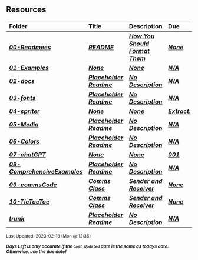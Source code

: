 ## Resources

| Folder | Title | Description | Due | dueDate |  |
|:------|:------|:------|:------|:-----:|-----|
| ***<a href="https://github.com/rugbyprof/5443-2D-Gaming/tree/master/Resources/00-Readmees">00-Readmees</a>*** | ***<a href="https://github.com/rugbyprof/5443-2D-Gaming/tree/master/Resources/00-Readmees"> README </a>*** | ***<a href="https://github.com/rugbyprof/5443-2D-Gaming/tree/master/Resources/00-Readmees"> How You Should Format Them</a>*** | ***<a href="https://github.com/rugbyprof/5443-2D-Gaming/tree/master/Resources/00-Readmees"> None</a>*** | ***<a href="https://github.com/rugbyprof/5443-2D-Gaming/tree/master/Resources/00-Readmees">None</a>*** |  |
| ***<a href="https://github.com/rugbyprof/5443-2D-Gaming/tree/master/Resources/01-Examples">01-Examples</a>*** | ***<a href="https://github.com/rugbyprof/5443-2D-Gaming/tree/master/Resources/01-Examples">None</a>*** | ***<a href="https://github.com/rugbyprof/5443-2D-Gaming/tree/master/Resources/01-Examples">None</a>*** | ***<a href="https://github.com/rugbyprof/5443-2D-Gaming/tree/master/Resources/01-Examples">N/A</a>*** | ***<a href="https://github.com/rugbyprof/5443-2D-Gaming/tree/master/Resources/01-Examples">None</a>*** |  |
| ***<a href="https://github.com/rugbyprof/5443-2D-Gaming/tree/master/Resources/02-docs">02-docs</a>*** | ***<a href="https://github.com/rugbyprof/5443-2D-Gaming/tree/master/Resources/02-docs"> Placeholder Readme </a>*** | ***<a href="https://github.com/rugbyprof/5443-2D-Gaming/tree/master/Resources/02-docs"> No Description</a>*** | ***<a href="https://github.com/rugbyprof/5443-2D-Gaming/tree/master/Resources/02-docs">N/A</a>*** | ***<a href="https://github.com/rugbyprof/5443-2D-Gaming/tree/master/Resources/02-docs">None</a>*** |  |
| ***<a href="https://github.com/rugbyprof/5443-2D-Gaming/tree/master/Resources/03-fonts">03-fonts</a>*** | ***<a href="https://github.com/rugbyprof/5443-2D-Gaming/tree/master/Resources/03-fonts"> Placeholder Readme </a>*** | ***<a href="https://github.com/rugbyprof/5443-2D-Gaming/tree/master/Resources/03-fonts"> No Description</a>*** | ***<a href="https://github.com/rugbyprof/5443-2D-Gaming/tree/master/Resources/03-fonts">N/A</a>*** | ***<a href="https://github.com/rugbyprof/5443-2D-Gaming/tree/master/Resources/03-fonts">None</a>*** |  |
| ***<a href="https://github.com/rugbyprof/5443-2D-Gaming/tree/master/Resources/04-spriter">04-spriter</a>*** | ***<a href="https://github.com/rugbyprof/5443-2D-Gaming/tree/master/Resources/04-spriter">None</a>*** | ***<a href="https://github.com/rugbyprof/5443-2D-Gaming/tree/master/Resources/04-spriter">None</a>*** | ***<a href="https://github.com/rugbyprof/5443-2D-Gaming/tree/master/Resources/04-spriter"> Extract:</a>*** | ***<a href="https://github.com/rugbyprof/5443-2D-Gaming/tree/master/Resources/04-spriter">None</a>*** |  |
| ***<a href="https://github.com/rugbyprof/5443-2D-Gaming/tree/master/Resources/05-Media">05-Media</a>*** | ***<a href="https://github.com/rugbyprof/5443-2D-Gaming/tree/master/Resources/05-Media"> Placeholder Readme </a>*** | ***<a href="https://github.com/rugbyprof/5443-2D-Gaming/tree/master/Resources/05-Media"> No Description</a>*** | ***<a href="https://github.com/rugbyprof/5443-2D-Gaming/tree/master/Resources/05-Media">N/A</a>*** | ***<a href="https://github.com/rugbyprof/5443-2D-Gaming/tree/master/Resources/05-Media">None</a>*** |  |
| ***<a href="https://github.com/rugbyprof/5443-2D-Gaming/tree/master/Resources/06-Colors">06-Colors</a>*** | ***<a href="https://github.com/rugbyprof/5443-2D-Gaming/tree/master/Resources/06-Colors"> Placeholder Readme </a>*** | ***<a href="https://github.com/rugbyprof/5443-2D-Gaming/tree/master/Resources/06-Colors"> No Description</a>*** | ***<a href="https://github.com/rugbyprof/5443-2D-Gaming/tree/master/Resources/06-Colors">N/A</a>*** | ***<a href="https://github.com/rugbyprof/5443-2D-Gaming/tree/master/Resources/06-Colors">None</a>*** |  |
| ***<a href="https://github.com/rugbyprof/5443-2D-Gaming/tree/master/Resources/07-chatGPT">07-chatGPT</a>*** | ***<a href="https://github.com/rugbyprof/5443-2D-Gaming/tree/master/Resources/07-chatGPT">None</a>*** | ***<a href="https://github.com/rugbyprof/5443-2D-Gaming/tree/master/Resources/07-chatGPT">None</a>*** | ***<a href="https://github.com/rugbyprof/5443-2D-Gaming/tree/master/Resources/07-chatGPT"> 001</a>*** | ***<a href="https://github.com/rugbyprof/5443-2D-Gaming/tree/master/Resources/07-chatGPT">None</a>*** |  |
| ***<a href="https://github.com/rugbyprof/5443-2D-Gaming/tree/master/Resources/08-ComprehensiveExamples">08-ComprehensiveExamples</a>*** | ***<a href="https://github.com/rugbyprof/5443-2D-Gaming/tree/master/Resources/08-ComprehensiveExamples"> Placeholder Readme </a>*** | ***<a href="https://github.com/rugbyprof/5443-2D-Gaming/tree/master/Resources/08-ComprehensiveExamples"> No Description</a>*** | ***<a href="https://github.com/rugbyprof/5443-2D-Gaming/tree/master/Resources/08-ComprehensiveExamples">N/A</a>*** | ***<a href="https://github.com/rugbyprof/5443-2D-Gaming/tree/master/Resources/08-ComprehensiveExamples">None</a>*** |  |
| ***<a href="https://github.com/rugbyprof/5443-2D-Gaming/tree/master/Resources/09-commsCode">09-commsCode</a>*** | ***<a href="https://github.com/rugbyprof/5443-2D-Gaming/tree/master/Resources/09-commsCode"> Comms Class </a>*** | ***<a href="https://github.com/rugbyprof/5443-2D-Gaming/tree/master/Resources/09-commsCode"> Sender and Receiver</a>*** | ***<a href="https://github.com/rugbyprof/5443-2D-Gaming/tree/master/Resources/09-commsCode"> None</a>*** | ***<a href="https://github.com/rugbyprof/5443-2D-Gaming/tree/master/Resources/09-commsCode">None</a>*** |  |
| ***<a href="https://github.com/rugbyprof/5443-2D-Gaming/tree/master/Resources/10-TicTacToe">10-TicTacToe</a>*** | ***<a href="https://github.com/rugbyprof/5443-2D-Gaming/tree/master/Resources/10-TicTacToe"> Comms Class </a>*** | ***<a href="https://github.com/rugbyprof/5443-2D-Gaming/tree/master/Resources/10-TicTacToe"> Sender and Receiver</a>*** | ***<a href="https://github.com/rugbyprof/5443-2D-Gaming/tree/master/Resources/10-TicTacToe"> None</a>*** | ***<a href="https://github.com/rugbyprof/5443-2D-Gaming/tree/master/Resources/10-TicTacToe">None</a>*** |  |
| ***<a href="https://github.com/rugbyprof/5443-2D-Gaming/tree/master/Resources/trunk">trunk</a>*** | ***<a href="https://github.com/rugbyprof/5443-2D-Gaming/tree/master/Resources/trunk"> Placeholder Readme </a>*** | ***<a href="https://github.com/rugbyprof/5443-2D-Gaming/tree/master/Resources/trunk"> No Description</a>*** | ***<a href="https://github.com/rugbyprof/5443-2D-Gaming/tree/master/Resources/trunk">N/A</a>*** | ***<a href="https://github.com/rugbyprof/5443-2D-Gaming/tree/master/Resources/trunk">None</a>*** |  |

<sup>Last Updated: 2023-02-13 (Mon @ 12:36)</sup> 

<sup>***Days Left is only accurate if the `Last Updated` date is the same as todays date. Otherwise, use the due date!***</sup> 